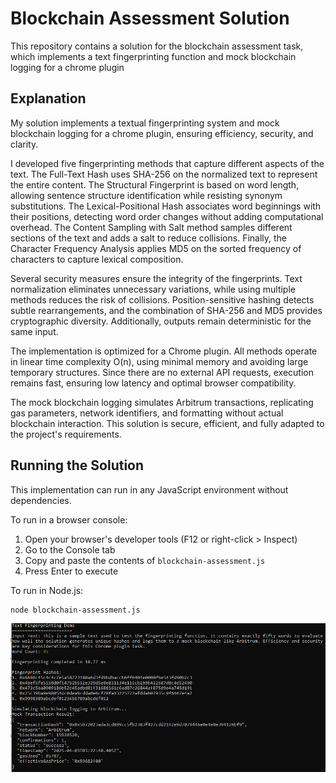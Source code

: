 # Blockchain Assessment Solution

This repository contains a solution for the blockchain assessment task, which implements a text fingerprinting function and mock blockchain logging for a chrome plugin

## Explanation

My solution implements a textual fingerprinting system and mock blockchain logging for a chrome plugin, ensuring efficiency, security, and clarity.  

I developed five fingerprinting methods that capture different aspects of the text. The Full-Text Hash uses SHA-256 on the normalized text to represent the entire content. The Structural Fingerprint is based on word length, allowing sentence structure identification while resisting synonym substitutions. The Lexical-Positional Hash associates word beginnings with their positions, detecting word order changes without adding computational overhead. The Content Sampling with Salt method samples different sections of the text and adds a salt to reduce collisions. Finally, the Character Frequency Analysis applies MD5 on the sorted frequency of characters to capture lexical composition.  

Several security measures ensure the integrity of the fingerprints. Text normalization eliminates unnecessary variations, while using multiple methods reduces the risk of collisions. Position-sensitive hashing detects subtle rearrangements, and the combination of SHA-256 and MD5 provides cryptographic diversity. Additionally, outputs remain deterministic for the same input.  

The implementation is optimized for a Chrome plugin. All methods operate in linear time complexity O(n), using minimal memory and avoiding large temporary structures. Since there are no external API requests, execution remains fast, ensuring low latency and optimal browser compatibility.  

The mock blockchain logging simulates Arbitrum transactions, replicating gas parameters, network identifiers, and formatting without actual blockchain interaction. This solution is secure, efficient, and fully adapted to the project's requirements.




## Running the Solution

This implementation can run in any JavaScript environment without dependencies.

To run in a browser console:

1. Open your browser's developer tools (F12 or right-click > Inspect)
2. Go to the Console tab
3. Copy and paste the contents of `blockchain-assessment.js`
4. Press Enter to execute

To run in Node.js:

```
node blockchain-assessment.js
```

![Test Image](test.png)